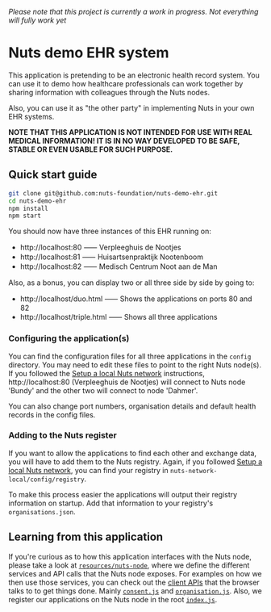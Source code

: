 _Please note that this project is currently a work in progress. Not everything
will fully work yet_

# Nuts demo EHR system

This application is pretending to be an electronic health record system. You can
use it to demo how healthcare professionals can work together by sharing
information with colleagues through the Nuts nodes.

Also, you can use it as "the other party" in implementing Nuts in your own EHR
systems.

**NOTE THAT THIS APPLICATION IS NOT INTENDED FOR USE WITH REAL MEDICAL
INFORMATION! IT IS IN NO WAY DEVELOPED TO BE SAFE, STABLE OR EVEN USABLE FOR
SUCH PURPOSE.**

## Quick start guide

```bash
git clone git@github.com:nuts-foundation/nuts-demo-ehr.git
cd nuts-demo-ehr
npm install
npm start
```

You should now have three instances of this EHR running on:

* http://localhost:80 ⸺ Verpleeghuis de Nootjes
* http://localhost:81 ⸺ Huisartsenpraktijk Nootenboom
* http://localhost:82 ⸺ Medisch Centrum Noot aan de Man

Also, as a bonus, you can display two or all three side by side by going to:

* http://localhost/duo.html ⸺ Shows the applications on ports 80 and 82
* http://localhost/triple.html ⸺ Shows all three applications

### Configuring the application(s)

You can find the configuration files for all three applications in the `config`
directory. You may need to edit these files to point to the right Nuts node(s).
If you followed the [Setup a local Nuts network](https://nuts-documentation.readthedocs.io/en/latest/pages/getting_started/local_network.html#setup-a-local-nuts-network)
instructions, http://localhost:80 (Verpleeghuis de Nootjes) will connect to Nuts
node 'Bundy' and the other two will connect to node 'Dahmer'.

You can also change port numbers, organisation details and default health
records in the config files.

### Adding to the Nuts register

If you want to allow the applications to find each other and exchange data, you
will have to add them to the Nuts registry. Again, if you followed
[Setup a local Nuts network](https://nuts-documentation.readthedocs.io/en/latest/pages/getting_started/local_network.html#setup-a-local-nuts-network),
you can find your registry in `nuts-network-local/config/registry`.

To make this process easier the applications will output their registry
information on startup. Add that information to your registry's
`organisations.json`.

## Learning from this application

If you're curious as to how this application interfaces with the Nuts node,
please take a look at [`resources/nuts-node`](resources/nuts-node), where we
define the different services and API calls that the Nuts node exposes. For
examples on how we then use those services, you can check out the [client APIs](client-api)
that the browser talks to to get things done. Mainly [`consent.js`](client-api/consent.js)
and [`organisation.js`](client-api/organisation.js). Also, we register our
applications on the Nuts node in the root [`index.js`](index.js).
